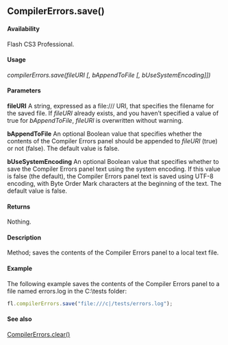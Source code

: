 ## CompilerErrors.save()

#### Availability

Flash CS3 Professional.

#### Usage

*compilerErrors.save(fileURI \[, bAppendToFile \[, bUseSystemEncoding\]\])*

#### Parameters

**fileURI** A string, expressed as a file:/// URI, that specifies the filename for the saved file. If *fileURI* already exists, and you haven’t specified a value of true for *bAppendToFile*, *fileURI* is overwritten without warning.

**bAppendToFile** An optional Boolean value that specifies whether the contents of the Compiler Errors panel should be appended to *fileURI* (true) or not (false). The default value is false.

**bUseSystemEncoding** An optional Boolean value that specifies whether to save the Compiler Errors panel text using the system encoding. If this value is false (the default), the Compiler Errors panel text is saved using UTF-8 encoding, with Byte Order Mark characters at the beginning of the text. The default value is false.

#### Returns

Nothing.

#### Description

Method; saves the contents of the Compiler Errors panel to a local text file.

#### Example

The following example saves the contents of the Compiler Errors panel to a file named errors.log in the C:\tests folder:

```javascript
fl.compilerErrors.save("file:///c|/tests/errors.log");
```

#### See also

[CompilerErrors.clear()](../CompilerErrors_object/CompilerErrors.md)
